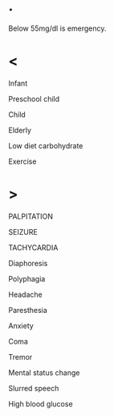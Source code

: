 # .

Below 55mg/dl is emergency.

# <

Infant

Preschool child

Child

Elderly

Low diet carbohydrate

Exercise

# >

PALPITATION

SEIZURE

TACHYCARDIA

Diaphoresis

Polyphagia

Headache

Paresthesia

Anxiety

Coma

Tremor

Mental status change

Slurred speech

High blood glucose
